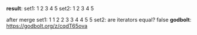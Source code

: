 **result**:
set1: 1 2 3 4 5 
set2: 1 2 3 4 5 

after merge
set1: 1 1 2 2 3 3 4 4 5 5 
set2: 
are iterators equal? false
**godbolt**: https://godbolt.org/z/cqdT65ova
